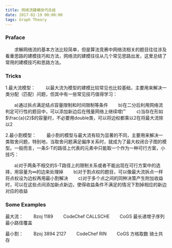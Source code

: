```yaml
---
title: 网络流建模技巧总结
date: 2017-02-19 00:00:00
tags: Graph Theory
---
```


### Praface
&emsp;&emsp;求解网络流的基本方法比较简单，但是算法竞赛中网络流相关的题目往往涉及看重思路的建模技巧和方法，网络流的建模往往从几个常见思路出发，这里总结了常用的建模技巧和思路方法。

### Tricks

1.最大流模型：
&emsp;&emsp;以最大流为模型的建模比较常见也比较基础，主要用来解决一类分配（匹配）问题，但其中有一些常见技巧值得学习：

&emsp;&emsp;a)通过拆点满足结点容量限制和时间限制等条件
&emsp;&emsp;b)在二分后利用网络流判定可行性的题目中，可以添加新边后在残量网络上继续增广
&emsp;&emsp;c)当存在形如$\frac{a}{2}$的容量时，不必要用double类，可以将边权都乘以2在将最大流除以2

<!--more-->
2.最小割模型：
&emsp;&emsp;最小割的模型与最大流有较为显著的不同，主要用来解决一类取舍问题，特别地，当取舍问题满足偏序关系时，就成为了最大权闭合子图的模型。一般而言，一条S-T的路径上代表的元素中只能取一个作为一种可行方案，小技巧：

&emsp;&emsp;a)对于两条不相交的S-T路径上的限制关系或者不能出现在可行方案中的选择，用容量为$\infty$的边来处理掉
&emsp;&emsp;b)对于割点权的题目，可以像最大流拆点一样将点权设为边权再用最小割解决
&emsp;&emsp;c)对于多个点之间的同种决策产生附加收益时，可以在这些点间添加新点新边，使得收益条件不满足的情况下割掉相应的新边对应的收益

### Some Examples

最大流：
&emsp;&emsp;Bzoj 1189 
&emsp;&emsp;CodeChef CALLSCHE
&emsp;&emsp;CoGS 最长递增子序列 最小路径覆盖

最小割：
&emsp;&emsp;Bzoj 3894 2127
&emsp;&emsp;CodeChef RIN
&emsp;&emsp;CoGS 方格取数 骑士共存
